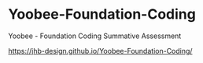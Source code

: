 # Yoobee-Foundation-Coding
Yoobee - Foundation Coding Summative Assessment



https://jhb-design.github.io/Yoobee-Foundation-Coding/
